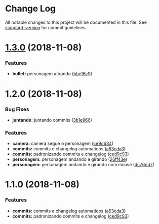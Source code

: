 # Change Log

All notable changes to this project will be documented in this file. See [standard-version](https://github.com/conventional-changelog/standard-version) for commit guidelines.

<a name="1.3.0"></a>
# [1.3.0](https://github.com/icarodgl/ZombieTS/compare/v1.2.0...v1.3.0) (2018-11-08)


### Features

* **bullet:** personagem atirando ([bbe16c9](https://github.com/icarodgl/ZombieTS/commit/bbe16c9))



<a name="1.2.0"></a>
# 1.2.0 (2018-11-08)


### Bug Fixes

* **juntando:** juntando commits ([3b1e966](https://github.com/icarodgl/ZombieTS/commit/3b1e966))


### Features

* **camera:** camera segue o personagem ([ce9c634](https://github.com/icarodgl/ZombieTS/commit/ce9c634))
* **commits:** commits e changelog automaticos ([a63cda3](https://github.com/icarodgl/ZombieTS/commit/a63cda3))
* **commits:** padronizando commits e changelog ([ced9c93](https://github.com/icarodgl/ZombieTS/commit/ced9c93))
* **personagem:** personagem andando e girando ([26ff43e](https://github.com/icarodgl/ZombieTS/commit/26ff43e))
* **personagem:** personagem andando e girando com mouse ([dc76dd7](https://github.com/icarodgl/ZombieTS/commit/dc76dd7))



<a name="1.1.0"></a>
# 1.1.0 (2018-11-08)


### Features

* **commits:** commits e changelog automaticos ([a63cda3](https://github.com/icarodgl/ZombieTS/commit/a63cda3))
* **commits:** padronizando commits e changelog ([ced9c93](https://github.com/icarodgl/ZombieTS/commit/ced9c93))
